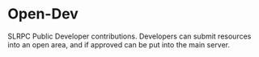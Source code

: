 # Open-Dev

SLRPC Public Developer contributions. Developers can submit resources into an open area, and if approved can be put into the main server.
